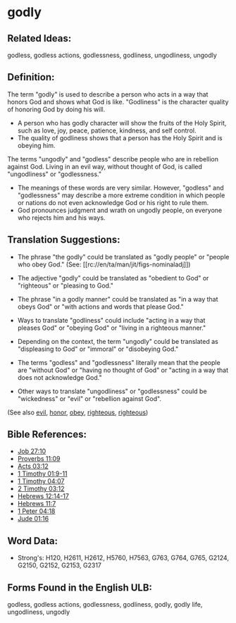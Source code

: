# godly

## Related Ideas:

godless, godless actions, godlessness, godliness, ungodliness, ungodly

## Definition:

The term "godly" is used to describe a person who acts in a way that honors God and shows what God is like. "Godliness" is the character quality of honoring God by doing his will.

* A person who has godly character will show the fruits of the Holy Spirit, such as love, joy, peace, patience, kindness, and self control.
* The quality of godliness shows that a person has the Holy Spirit and is obeying him.

The terms "ungodly" and "godless" describe people who are in rebellion against God. Living in an evil way, without thought of God, is called "ungodliness" or "godlessness."

* The meanings of these words are very similar. However, "godless" and "godlessness" may describe a more extreme condition in which people or nations do not even acknowledge God or his right to rule them.
* God pronounces judgment and wrath on ungodly people, on everyone who rejects him and his ways.

## Translation Suggestions:

* The phrase "the godly" could be translated as "godly people" or "people who obey God." (See: [[rc://en/ta/man/jit/figs-nominaladj]])
* The adjective "godly" could be translated as "obedient to God" or "righteous" or "pleasing to God."
* The phrase "in a godly manner" could be translated as "in a way that obeys God" or "with actions and words that please God."
* Ways to translate "godliness" could include "acting in a way that pleases God" or "obeying God" or "living in a righteous manner."

* Depending on the context, the term "ungodly" could be translated as "displeasing to God" or "immoral" or "disobeying God."
* The terms "godless" and "godlessness" literally mean that the people are "without God" or "having no thought of God" or "acting in a way that does not acknowledge God."
* Other ways to translate "ungodliness" or "godlessness" could be "wickedness" or "evil" or "rebellion against God".

(See also [evil](../kt/evil.md), [honor](../kt/honor.md), [obey](../other/obey.md), [righteous](../kt/righteous.md), [righteous](../kt/righteous.md))

## Bible References:

* [Job 27:10](rc://en/tn/help/job/27/10)
* [Proverbs 11:09](rc://en/tn/help/pro/11/09)
* [Acts 03:12](rc://en/tn/help/act/03/12)
* [1 Timothy 01:9-11](rc://en/tn/help/1ti/01/09)
* [1 Timothy 04:07](rc://en/tn/help/1ti/04/07)
* [2 Timothy 03:12](rc://en/tn/help/2ti/03/12)
* [Hebrews 12:14-17](rc://en/tn/help/heb/12/14)
* [Hebrews 11:7](rc://en/tn/help/heb/11/07)
* [1 Peter 04:18](rc://en/tn/help/1pe/04/18)
* [Jude 01:16](rc://en/tn/help/jud/01/16)

## Word Data:

* Strong's: H120, H2611, H2612, H5760, H7563, G763, G764, G765, G2124, G2150, G2152, G2153, G2317

## Forms Found in the English ULB:

godless, godless actions, godlessness, godliness, godly, godly life, ungodliness, ungodly

